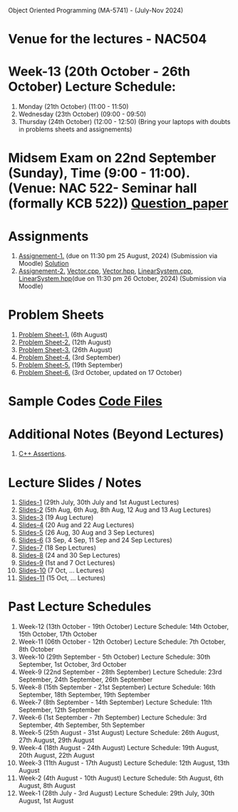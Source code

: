 Object Oriented Programming (MA-5741) - (July-Nov 2024)
# Venue for the lectures - NAC504

# Week-13 (20th October - 26th October) Lecture Schedule:
1. Monday (21th October) (11:00 - 11:50) 
2. Wednesday (23th October) (09:00 - 09:50)
3. Thursday (24th October) (12:00 - 12:50) (Bring your laptops with doubts in problems sheets and assignements)


# Midsem Exam on 22nd September (Sunday), Time (9:00 - 11:00). (Venue: NAC 522- Seminar hall (formally KCB 522)) [Question_paper](OOP_August_2024/midterm.pdf)

# Assignments
1. [Assignement-1.](OOP_August_2024/assignement_1.pdf) (due on 11:30 pm 25 August, 2024) (Submission via Moodle) [Solution](ex_Codes/assngmnt-1_sol.cpp)
2. [Assignement-2.](OOP_August_2024/assignement_2.pdf) [Vector.cpp](OOP_August_2024/Vector.cpp), [Vector.hpp](OOP_August_2024/Vector.hpp), [LinearSystem.cpp](OOP_August_2024/LinearSystem.cpp), [LinearSystem.hpp](OOP_August_2024/LinearSystem.hpp)(due on 11:30 pm 26 October, 2024) (Submission via Moodle) 

# Problem Sheets
1. [Problem Sheet-1.](OOP_August_2024/problem_sheet-1.pdf) (6th August)
2. [Problem Sheet-2.](OOP_August_2024/problem_sheet-2.pdf) (12th August)
3. [Problem Sheet-3.](OOP_August_2024/problem_sheet-3.pdf) (26th August)
4. [Problem Sheet-4.](OOP_August_2024/problem_sheet-4.pdf) (3rd September)
5. [Problem Sheet-5.](OOP_August_2024/problem_sheet-5.pdf) (19th September)
6. [Problem Sheet-6.](OOP_August_2024/problem_sheet-6.pdf) (3rd October, updated on 17 October)

# Sample Codes [Code Files](example-codes.md)

# Additional Notes (Beyond Lectures)
1. [C++ Assertions](OOP_August_2024/assertions.pdf). 
   
# Lecture Slides / Notes
1. [Slides-1](OOP_August_2024/Slides-1.pdf) (29th July, 30th July and 1st August Lectures)
2. [Slides-2](OOP_August_2024/Slides-2.pdf) (5th Aug, 6th Aug, 8th Aug, 12 Aug and 13 Aug Lectures)
3. [Slides-3](OOP_August_2024/Slides-3.pdf) (19 Aug Lecture)
4. [Slides-4](OOP_August_2024/Slides-4.pdf) (20 Aug and 22 Aug Lectures)
5. [Slides-5](OOP_August_2024/Slides-5.pdf) (26 Aug, 30 Aug and 3 Sep Lectures)
6. [Slides-6](OOP_August_2024/Slides-6.pdf) (3 Sep, 4 Sep, 11 Sep and 24 Sep Lectures)
7. [Slides-7](OOP_August_2024/Slides-7.pdf) (18 Sep Lectures)
8. [Slides-8](OOP_August_2024/Slides-8.pdf) (24 and 30 Sep Lectures)
9. [Slides-9](OOP_August_2024/Slides-9.pdf) (1st and 7 Oct Lectures)
10. [Slides-10](OOP_August_2024/Slides-10.pdf) (7 Oct, ... Lectures)
11. [Slides-11](OOP_August_2024/Slides-11.pdf) (15 Oct, ... Lectures)


# Past Lecture Schedules

1. Week-12 (13th October - 19th October) Lecture Schedule: 14th October, 15th October, 17th October
2. Week-11 (06th October - 12th October) Lecture Schedule: 7th October, 8th October
3. Week-10 (29th September - 5th October) Lecture Schedule: 30th September, 1st October, 3rd October
4. Week-9 (22nd September - 28th September) Lecture Schedule: 23rd September, 24th September, 26th September
5. Week-8 (15th September - 21st September) Lecture Schedule: 16th September, 18th September, 19th September
6. Week-7 (8th September - 14th September) Lecture Schedule: 11th September, 12th September
7. Week-6 (1st September - 7th September) Lecture Schedule: 3rd September, 4th September, 5th September
8. Week-5 (25th August - 31st August) Lecture Schedule: 26th August, 27th August, 29th August
9. Week-4 (18th August - 24th August) Lecture Schedule: 19th August, 20th August, 22th August
10. Week-3 (11th August - 17th August) Lecture Schedule: 12th August, 13th August
11. Week-2 (4th August - 10th August) Lecture Schedule: 5th August, 6th August, 8th August
12. Week-1 (28th July - 3rd August) Lecture Schedule: 29th July, 30th August, 1st August
